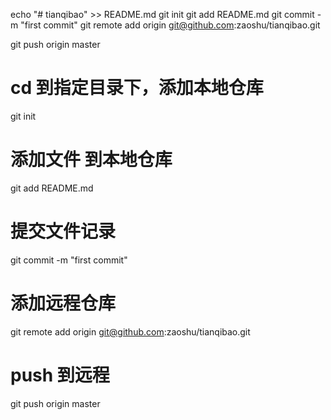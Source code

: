 echo "# tianqibao" >> README.md
git init
git add README.md
git commit -m "first commit"
git remote add origin git@github.com:zaoshu/tianqibao.git

git push origin master


# cd  到指定目录下，添加本地仓库
git init
# 添加文件 到本地仓库
git add README.md
# 提交文件记录
git commit -m "first commit"

# 添加远程仓库
git remote add origin git@github.com:zaoshu/tianqibao.git

# push 到远程
git push origin master